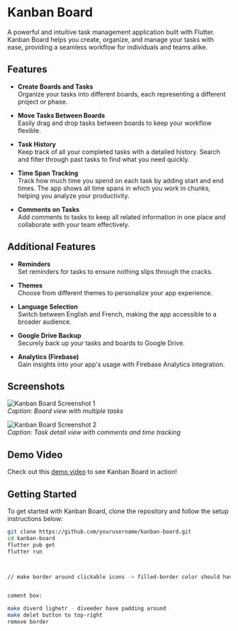 # Kanban Board

A powerful and intuitive task management application built with Flutter. Kanban Board helps you create, organize, and manage your tasks with ease, providing a seamless workflow for individuals and teams alike.

## Features

- **Create Boards and Tasks**  
  Organize your tasks into different boards, each representing a different project or phase.

- **Move Tasks Between Boards**  
  Easily drag and drop tasks between boards to keep your workflow flexible.

- **Task History**  
  Keep track of all your completed tasks with a detailed history. Search and filter through past tasks to find what you need quickly.

- **Time Span Tracking**  
  Track how much time you spend on each task by adding start and end times. The app shows all time spans in which you work in chunks, helping you analyze your productivity.

- **Comments on Tasks**  
  Add comments to tasks to keep all related information in one place and collaborate with your team effectively.

## Additional Features

- **Reminders**  
  Set reminders for tasks to ensure nothing slips through the cracks.

- **Themes**  
  Choose from different themes to personalize your app experience.

- **Language Selection**  
  Switch between English and French, making the app accessible to a broader audience.

- **Google Drive Backup**  
  Securely back up your tasks and boards to Google Drive.

- **Analytics (Firebase)**  
  Gain insights into your app's usage with Firebase Analytics integration.

## Screenshots

![Kanban Board Screenshot 1](#)  
*Caption: Board view with multiple tasks*

![Kanban Board Screenshot 2](#)  
*Caption: Task detail view with comments and time tracking*

## Demo Video

Check out this [demo video](#) to see Kanban Board in action!

## Getting Started

To get started with Kanban Board, clone the repository and follow the setup instructions below:

```bash
git clone https://github.com/yourusername/kanban-board.git
cd kanban-board
flutter pub get
flutter run



// make border around clickable icons -> filled-border color should have 50% opactity


coment box:

make diverd lighetr - diveeder have padding around
make delet button to top-right
remove border
